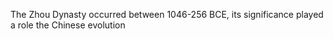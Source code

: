The Zhou Dynasty occurred between 1046-256 BCE, its significance played a role the Chinese evolution 